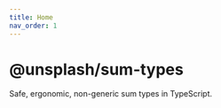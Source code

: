 ```yaml
---
title: Home
nav_order: 1
---
```


# @unsplash/sum-types

Safe, ergonomic, non-generic sum types in TypeScript.
